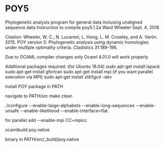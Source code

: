 # POY5
Phylogenetic analysis program for general data inclusing unaligned sequence data
Instruction to compile poy5.1.2a
Ward Wheeler 
Sept. 4, 2018

Citation: 
Wheeler, W. C., N. Lucaroni, L. Hong, L. M. Crowley, and A. Varón.  2015.  POY version 5: Phylogenetic analysis using dynamic homologies under multiple optimality criteria.  Cladistics 31:189-196.


Due to OCAML compiler changes only Ocaml 4.01.0 will work properly

Additional packages required: 
(for Ubuntu 18.04)
sudo apt-get install lapack
sudo apt-get install gfortran
sudo apt-get install mpi (if you want parallel execution via MPI)
sudo apt-get install zlib1gcd -dev

install POY package in PATH

navigate to PATH/src
make clean

./configure --enable-large-alphabets --enable-long-sequences --enable-unsafe --enable-likelihood --enable-interface=flat

for parallel add --enable-mpi CC=mpicc

ocamlbuild poy.native

binary in PATH/src/_build/poy.native
